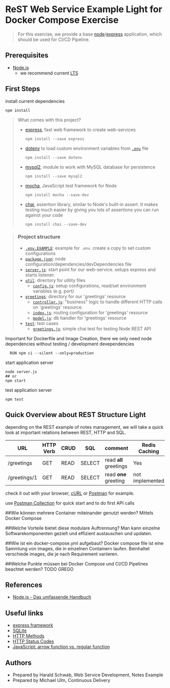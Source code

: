 # ReST Web Service Example Light for Docker Compose Exercise

> For this exercise, we provide a base [node](https://nodejs.org/en/)/[express](https://expressjs.com/) application, which should be used for CI/CD Pipeline.

## Prerequisites
* [Node.js](https://nodejs.org/en/)
  * we recommend current [LTS](https://nodejs.org/dist/latest-v14.x/)


## First Steps
install current dependencies
```console
npm install
```

> What comes with this project?
> * [express](https://expressjs.com/), fast web framework to create web-services
>   ```console
>   npm install --save express
>   ```
> * [dotenv](https://www.npmjs.com/package/dotenv) to load custom environment variables from [`.env`](.env.EXAMPLE) file
>   ```console
>   npm install --save dotenv
>   ```
> * [mysql2](https://www.npmjs.com/package/mysql2), module to work with MySQL database for persistence
>   ```console
>   npm install --save mysql2
>   ```
> * [mocha](https://www.npmjs.com/package/mocha), JavaScript test framework for Node
>   ```console
>   npm install mocha --save-dev
>   ```
> * [chai](https://www.npmjs.com/package/chai), assertion library, similar to Node's built-in assert. It makes testing much easier by giving you lots of assertions you can run against your code
>   ```console
>   npm install chai --save-dev
>   ```

> ### Project structure
> * [`.env.EXAMPLE`](.env.EXAMPLE): example for `.env`. create a copy to set custom configurations
> * [`package.json`](package.json): node configuration/dependencies/devDependencies file
> * [`server.js`](server.js): start point for our web-service. setups express and starts listener.
> * [`util`](util): directory for utility files
>   * [`config.js`](util/config.js): setup configurations, read/set environment variables (e.g. port)
> * [`greetings`](greetings): directory for our 'greetings' resource
>   * [`controller.js`](greetings/controller.js): "business" logic to handle different HTTP calls on 'greetings' resource.
>   * [`index.js`](greetings/index.js): routing configuration for 'greetings' resource
>   * [`model.js`](greetings/model.js): db handler for 'greetings' resource
> * [`test`](test): test cases
>   * [`greetings.js`](test/greetings.js): simple chai test for testing Node REST API

Important for Dockerfile and Image Creation, there we only need node dependencies without testing / development devependencies

```
  RUN npm ci --silent --only=production
```


start application server
```bashvb 
node server.js
## or
npm start
```

test application server
```bashvb 
npm test
```

## Quick Overview about REST Structure Light

depending on the REST example of notes management, we will take a quick look at important relations between REST, HTTP and SQL.

| 	URL		      | 	HTTP Verb	  |   	CRUD 	    |	SQL   		| 	comment 	   		           | Redis Caching |
|-------------|--------------|---------------|-----------|---------------------------|-------------------|
| /greetings      | GET 			    | 	READ		    |	SELECT  	| read **all** greetings  	 | Yes |
| /greetings/1    | GET 			    | 	READ		    |	SELECT  	| read **one** greeting 	   | not implemented |

check it out with your browser, [cURL](https://curl.se/) or [Postman](https://www.postman.com/) for example.

use [Postman Collection](https://www.postman.com/collections/68249abda8f8d5ec3f15) for quick start and to do first API calls

##Wie können mehrere Container miteinander genutzt werden?
Mittels Docker Compose

##Welche Vorteile bietet diese modulare Auftrennung?
Man kann einzelne Softwarekomponenten gezielt und effizient austauschen und updaten. 

##Wie ist ein docker-compose.yml aufgebaut?
Docker compose file ist eine Sammlung von images, die in einzelnen Containern laufen. 
Beinhaltet verschiede images, die je nach Requirement variieren.
      
##Welche Punkte müssen bei Docker Compose und CI/CD Pipelines beachtet werden?
TODO GREGO

## References
* [Node.js - Das umfassende Handbuch](https://www.rheinwerk-verlag.de/nodejs-das-umfassende-handbuch/)

## Useful links
* [express framework](https://expressjs.com/)
* [SQLite](https://www.sqlite.org/docs.html)
* [HTTP Methods](https://restfulapi.net/http-methods/)
* [HTTP Status Codes](https://restfulapi.net/http-status-codes/)
* [JavaScript: arrow function vs. regular function](https://levelup.gitconnected.com/arrow-function-vs-regular-function-in-javascript-b6337fb87032)

## Authors
* Prepared by Harald Schwab, Web Service Development, Notes Example
* Prepared by Michael Ulm, Continuous Delivery
